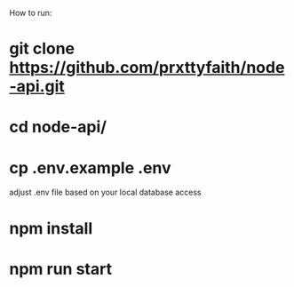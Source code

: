 How to run:
# git clone https://github.com/prxttyfaith/node-api.git
# cd node-api/
# cp .env.example .env
adjust .env file based on your local database access
# npm install
# npm run start




